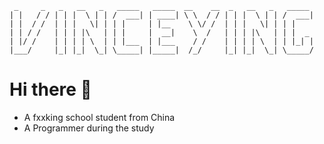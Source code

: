 ```
 _     _   _   __   _   _____   _____  __    __  _   __   _   _____  
| |   / / | | |  \ | | /  ___| | ____| \ \  / / | | |  \ | | /  ___| 
| |  / /  | | |   \| | | |     | |__    \ \/ /  | | |   \| | | |     
| | / /   | | | |\   | | |     |  __|    \  /   | | | |\   | | |  _  
| |/ /    | | | | \  | | |___  | |___    / /    | | | | \  | | |_| | 
|___/     |_| |_|  \_| \_____| |_____|  /_/     |_| |_|  \_| \_____/ 
```

# Hi there 👋

- A fxxking school student from China
- A Programmer during the study

